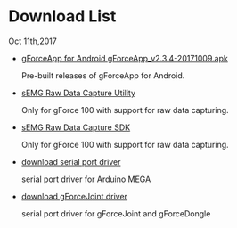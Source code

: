 # Download List

Oct 11th,2017

* [gForceApp for Android  gForceApp_v2.3.4-20171009.apk](../assets/downloads/gForceApp_v2.3.4-20171009.apk)

    Pre-built releases of gForceApp for Android.

* [sEMG Raw Data Capture Utility](../assets/downloads/RawDataCapture.zip)

    Only for gForce 100 with support for raw data capturing.

* [sEMG Raw Data Capture SDK](../assets/downloads/RawDataCaptureSDK.zip)

    Only for gForce 100 with support for raw data capturing.

* [download serial port driver](../assets/downloads/PL2303-WIN7-64.zip)

    serial port driver for Arduino MEGA

* [download gForceJoint driver](../assets/downloads/ftdi_ft232_driver.7z)

    serial port driver for gForceJoint and gForceDongle